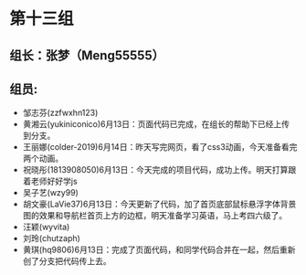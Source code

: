 # 第十三组

## 组长：张梦（Meng55555）
## 组员:
* 邹志芬(zzfwxhn123)
* 黄湘云(yukiniconico)6月13日：页面代码已完成，在组长的帮助下已经上传到分支。
* 王丽娜(colder-2019)6月14日：昨天写完网页，看了css3动画，今天准备看完两个动画。
* 祝晓彤(1813908050)6月13日：今天完成的项目代码，成功上传。明天打算跟着老师好好学js
* 吴子艺(wzy99)
* 胡文豪(LaVie37)6月13日：今天更新了代码，加了首页底部鼠标悬浮字体背景图的效果和导航栏首页上方的边框，明天准备学习英语，马上考四六级了。
* 汪颖(wyvita)
* 刘玲(chutzaph)
* 黄琪(hq9806)6月13日：完成了页面代码，和同学代码合并在一起，然后重新创了分支把代码传上去。

